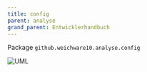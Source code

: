 ```yaml
---
title: config
parent: analyse
grand_parent: Entwicklerhandbuch
---
```

Package `github.weichware10.analyse.config`

![UML](https://raw.githubusercontent.com/weichware10/dokumente/main/uml-class/analyse/config/github.weichware10.analyse.config.svg)
